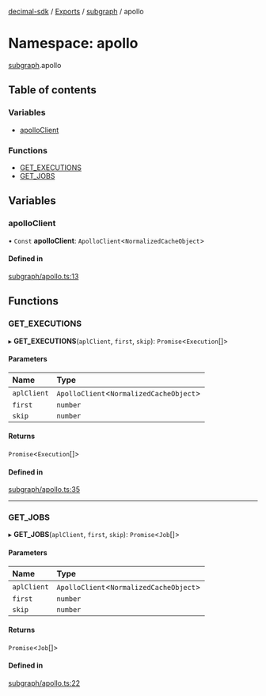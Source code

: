 [decimal-sdk](../README.md) / [Exports](../modules.md) / [subgraph](subgraph.md) / apollo

# Namespace: apollo

[subgraph](subgraph.md).apollo

## Table of contents

### Variables

- [apolloClient](subgraph.apollo.md#apolloclient)

### Functions

- [GET\_EXECUTIONS](subgraph.apollo.md#get_executions)
- [GET\_JOBS](subgraph.apollo.md#get_jobs)

## Variables

### apolloClient

• `Const` **apolloClient**: `ApolloClient`<`NormalizedCacheObject`\>

#### Defined in

[subgraph/apollo.ts:13](https://github.com/DecimalAt/decimal_sdk/blob/6ba5e75/src/subgraph/apollo.ts#L13)

## Functions

### GET\_EXECUTIONS

▸ **GET_EXECUTIONS**(`aplClient`, `first`, `skip`): `Promise`<`Execution`[]\>

#### Parameters

| Name | Type |
| :------ | :------ |
| `aplClient` | `ApolloClient`<`NormalizedCacheObject`\> |
| `first` | `number` |
| `skip` | `number` |

#### Returns

`Promise`<`Execution`[]\>

#### Defined in

[subgraph/apollo.ts:35](https://github.com/DecimalAt/decimal_sdk/blob/6ba5e75/src/subgraph/apollo.ts#L35)

___

### GET\_JOBS

▸ **GET_JOBS**(`aplClient`, `first`, `skip`): `Promise`<`Job`[]\>

#### Parameters

| Name | Type |
| :------ | :------ |
| `aplClient` | `ApolloClient`<`NormalizedCacheObject`\> |
| `first` | `number` |
| `skip` | `number` |

#### Returns

`Promise`<`Job`[]\>

#### Defined in

[subgraph/apollo.ts:22](https://github.com/DecimalAt/decimal_sdk/blob/6ba5e75/src/subgraph/apollo.ts#L22)
